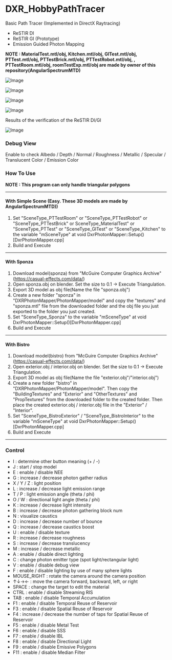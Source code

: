 # DXR_HobbyPathTracer
Basic Path Tracer (Implemented in DirectX Raytracing)
- ReSTIR DI
- ReSTIR GI (Prototype)
- Emission Guided Photon Mapping  

**NOTE : MaterialTest.mtl/obj, Kitchen.mtl/obj, GITest.mtl/obj, PTTest.mtl/obj, PTTestBrick.mtl/obj, PTTestRobot.mtl/obj, , PTTestRoom.mtl/obj, roomTestExp.mtl/obj are made by owner of this repository(AngularSpectrumMTD)**

![Image](https://github.com/user-attachments/assets/d082c2c7-0898-4a18-a622-1e687b7b2d33)

![Image](https://github.com/user-attachments/assets/73166d8e-09e2-441c-a15b-c59bab319550)

![Image](https://github.com/user-attachments/assets/2b3458e5-6bc1-4ddb-80f0-3387f3d194e2)

![Image](https://github.com/user-attachments/assets/f19b96c7-20ba-45c6-a38f-3c554b319100)

Results of the verification of the ReSTIR DI/GI

![Image](https://github.com/user-attachments/assets/8c03c3fc-b304-41ef-809e-62baf71fff8d)

### Debug View
Enable to check Albedo / Depth / Normal / Roughness / Metallic / Specular / Translucent Color / Emission Color     

### How To Use
**NOTE : This program can only handle triangular polygons**

---
#### With Simple Scene (Easy. These 3D models are made by AngularSpectrumMTD))
1. Set "SceneType_PTTestRoom" or "SceneType_PTTestRobot" or "SceneType_PTTestBrick" or SceneType_MaterialTest" or "SceneType_PTTest" or "SceneType_GITest" or "SceneType_Kitchen" to the variable "mSceneType" at void DxrPhotonMapper::Setup()[DxrPhotonMapper.cpp]  
2. Build and Execute  
---
#### With Sponza
1. Download model(sponza) from "McGuire Computer Graphics Archive"(https://casual-effects.com/data/)  
2. Open sponza.obj on blender. Set the size to 0.1 -> Execute Triangulation.  
4. Export 3D model as obj file(Name the file "sponza.obj")  
5. Create a new folder "sponza" in "DXRPhotonMapper/PhotonMapper/model" and copy the "textures" and "sponza.mtl" file from the downloaded folder and the obj file you just exported to the folder you just created.  
6. Set "SceneType_Sponza" to the variable "mSceneType" at void DxrPhotonMapper::Setup()[DxrPhotonMapper.cpp]  
7. Build and Execute
---
#### With Bistro
1. Download model(bistro) from "McGuire Computer Graphics Archive"(https://casual-effects.com/data/)  
2. Open exterior.obj / interior.obj on blender. Set the size to 0.1 -> Execute Triangulation.  
3. Export 3D model as obj file(Name the file "exterior.obj"/"interior.obj")  
4. Create a new folder "bistro" in "DXRPhotonMapper/PhotonMapper/model". Then copy the "BuildingTextures" and "Exterior" and "OtherTextures" and "PropTextures" from the downloaded folder to the created folder. Then place the created exterior.obj / interior.obj file in the "Exterior" / "Interior".  
5. Set "SceneType_BistroExterior" / "SceneType_BistroInterior" to the variable "mSceneType" at void DxrPhotonMapper::Setup()[DxrPhotonMapper.cpp]  
6. Build and Execute  
---

### Control

- I : determine other button meaning (+ / -)
- J : start / stop model
- E : enable / disable NEE
- G : increase / decrease photon gather radius
- X / Y / Z : light position
- L : increase / decrease light emission range
- T / P : light emission angle (theta / phi)
- O / W : directional light angle (theta / phi)
- K : increase / decrease light intensity
- B : increase / decrease photon gathering block num
- N : visualize caustics
- D : increase / decrease number of bounce
- Q : increase / decrease caustics boost
- U : enable / disable texture
- R : increase / decrease roughness
- S : increase / decrease translucency
- M : increase / decrease metallic
- A : enable / disable direct lighting
- C : change photon emitter type (spot light/rectangular light)
- V : enable / disable debug view
- F : enable / disable lighting by use of many sphere lights
- MOUSE_RIGHT : rotate the camera around the camera position
- ↑↓→← : move the camera forward, backward, left, or right
- SPACE : change the target to edit the material
- CTRL : enable / disable Streaming RIS
- TAB : enable / disable Temporal Accumulation  
- F1 : enable / disable Temporal Reuse of Reservoir
- F3 : enable / disable Spatial Reuse of Reservoir
- F4 : increase / decrease the number of taps for Spatial Reuse of Reservoir
- F5 : enable / disable Metal Test
- F6 : enable / disable SSS
- F7 : enable / disable IBL
- F8 : enable / disable Directional Light
- F9 : enable / disable Emissive Polygons
- F11 : enable / disable Median Filter